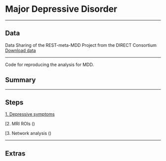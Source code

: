 # Major Depressive Disorder
---

## Data
Data Sharing of the REST-meta-MDD Project from the DIRECT Consortium   
[Download data](http://rfmri.org/REST-meta-MDD)

---

Code for reproducing the analysis for MDD.

## Summary

---

## Steps

[1. Depressive symptoms ](https://github.com/psilantrolab/Sudmex-alcohol-rat/blob/main/code/Env_configuration.md)   

[2. MRI ROIs ()

[3. Network analysis ()


---

## Extras

